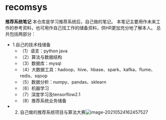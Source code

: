 # recomsys
**推荐系统笔记**
本仓库是学习推荐系统后，自己做的笔记。 本笔记主要用作未来工作的参考资料，也可用作自己找工作的储备资料，供HR更加充分地了解本人。 总共包括两部分：
- 1.自己的技术栈储备
  - （1）语言：python java
  - （2）算法与数据结构
  - （3）数据库：mysql
  - （4）大数据工具：hadoop、hive、hbase、spark、kafka、flume、redis、sqoop
  - （5）数据分析：numpy、pandas、sklearn
  - （6）机器学习
  - （7）深度学习及tensorflow2.1
  - （8）推荐系统业务储备
- 2. 自己做的推荐系统项目与算法大赛![image-20210524162457527](https://user-images.githubusercontent.com/66198938/119349403-b91f7c80-bcd0-11eb-8885-0aaba8cc1bb9.png)
